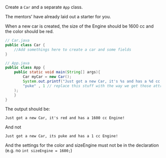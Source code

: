 Create a `Car` and a separate `App` class.

The mentors' have already laid out a starter for you.

When a new car is created, the size of the Engine should be 1600 cc and the color should be red.

```java
// Car.java
public class Car {
    //Add somethings here to create a car and some fields
}

// App.java
public class App {
    public static void main(String[] args){
        Car myCar = new Car();
        System.out.printf("Just got a new Car, it's %s and has a %d cc Engine!\n",
        "puke" , 1 // replace this stuff with the way we get those attributes about myCar
    );
    }
}
```

The output should be:

`Just got a new Car, it's red and has a 1600 cc Engine!`

And not

`Just got a new Car, its puke and has a 1 cc Engine!`

And the settings for the color and sizeEngine must not be in the declaration (e.g. no `int sizeEngine = 1600;`)
